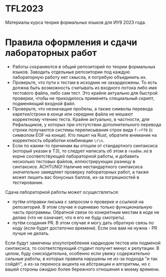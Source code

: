 # TFL2023

Материалы курса теория формальных языков для ИУ9 2023 года.

# Правила оформления и сдачи лабораторных работ

- Работы сохраняются в общий репозиторий по теории формальных языков. Заводить отдельные репозитории под каждую лабораторную работу нет смысла, я потребую объединить их.
- Проверьте, что пути к тестам в исходник не захардкожены. То есть должна быть возможность считывать из входного потока либо имя тестового файла, либо сам тест. Это крайне актуально для быстрой проверки, чтобы не приходилось применять специальный скрипт, подменяющий входной файл. 
- Проверьте, что незначащие пробелы, а также символы перевода каретки/строки в конце или середине файла не мешают корректному чтению теста. Крайне актуально, в частности, для Рефальщиков, у которых при отстутствии дополнительного перевода строки получаются системы переписывания строк вида `f->ff0` (с символом EOF на конце). Кто пишет на Rust, обратите внимание на корректность обработки комбинации `\r\n`.
- Если по каким-то причинам вы отошли от стандартного синтаксиса (который указан в ТЗ), то следует написать об этом в `readme.md` в корне соответствующей лабораторной работы, и добавить несколько тестовых файлов, иллюстрирующих разницу в синтаксисе. ACHTUNG! Наличие нестандартного синтаксиса *значительно* замедляет проверку лабораторных работ, а также может лишить вас бонусных баллов, из-за погрешностей в тестировании.

Сдача лабораторной работы может осуществляться:
- путём отправки письма с запросом о проверке и ссылкой на репозиторий. В этом случае я оцениваю только функциональную часть программы. Обратной связи по конкретным местам в коде не делаю (что не означает, что я его не буду смотреть).
- путём создания PR. В этом случае я могу дать обратную связь по коду (если будет достаточно времени). Если она вам не нужна - PR лучше не делать.

Если будут замечены злоупотребления хардкодом тестов или подменой синтаксиса, то соответствующий студент получит минус к репутации. В целом, буду снисходительна, особенно если увижу содержательно сильные работы, в которых правила нарушены не из-за подхода "и так сойдёт", а из-за переноса акцента на абстракции и алгоритмы, но с вашей стороны ожидаю более бережного отношения к моему времени. 

